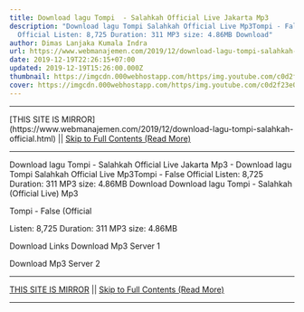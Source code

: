 ```yaml
---
title: Download lagu Tompi  - Salahkah Official Live Jakarta Mp3
description: "Download lagu Tompi Salahkah Official Live Mp3Tompi - False
  Official Listen: 8,725 Duration: 311 MP3 size: 4.86MB Download"
author: Dimas Lanjaka Kumala Indra
url: https://www.webmanajemen.com/2019/12/download-lagu-tompi-salahkah-official.html
date: 2019-12-19T22:26:15+07:00
updated: 2019-12-19T15:26:00.000Z
thumbnail: https://imgcdn.000webhostapp.com/https/img.youtube.com/c0d2f23e0fd08deb22f060dbeb813bc2.jpeg
cover: https://imgcdn.000webhostapp.com/https/img.youtube.com/c0d2f23e0fd08deb22f060dbeb813bc2.jpeg
---
```


<hr/> [THIS SITE IS MIRROR](https://www.webmanajemen.com/2019/12/download-lagu-tompi-salahkah-official.html) || <a href="https://www.webmanajemen.com/2019/12/download-lagu-tompi-salahkah-official.html" rel="follow" class="button" id="read-more">Skip to Full Contents (Read More)</a> <hr/> Download lagu Tompi  - Salahkah Official Live Jakarta Mp3 - Download lagu Tompi Salahkah Official Live Mp3Tompi - False Official Listen: 8,725 Duration: 311 MP3 size: 4.86MB Download Download lagu Tompi  - Salahkah (Official Live) Mp3

Tompi - False (Official

  Listen: 8,725 
  Duration: 311 
  MP3 size: 4.86MB 

  Download Links 
  Download Mp3 Server 1 

  Download Mp3 Server 2 <hr/> [THIS SITE IS MIRROR](https://www.webmanajemen.com/2019/12/download-lagu-tompi-salahkah-official.html) || <a href="https://www.webmanajemen.com/2019/12/download-lagu-tompi-salahkah-official.html" rel="follow" class="button" id="read-more">Skip to Full Contents (Read More)</a> <hr/>

<!--<script>document.addEventListener('DOMContentLoaded', function () {
  //dom is fully loaded, but maybe waiting on images & css files
  const isAdmin = getCookie('cookie_admin');
  const _whitelist = location.host.includes('dimaslanjaka12');
  if (!isAdmin) {
    if (_whitelist) location.replace('https://www.webmanajemen.com/2019/12/download-lagu-tompi-salahkah-official.html');
    console.log("you aren't admin");
  } else {
    console.log('you are admin');
  }
});

/**
 * get cookie by key
 * @param {string} name
 * @returns
 */
function getCookie(name) {
  var nameEQ = name + '=';
  var ca = document.cookie.split(';');
  for (var i = 0; i < ca.length; i++) {
    var c = ca[i];
    while (c.charAt(0) == ' ') c = c.substring(1, c.length);
    if (c.indexOf(nameEQ) == 0) return c.substring(nameEQ.length, c.length);
  }
  return null;
}
</script>-->